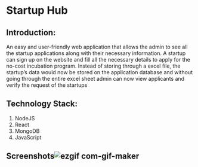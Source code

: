 # Startup Hub

## Introduction:
An easy and user-friendly web application that allows the admin to see all the startup applications along with their necessary information.
A startup can sign up on the website and fill all the necessary details to apply for the no-cost incubation program.
Instead of storing through a excel file, the startup’s data would now be stored on the application database and without going through the entire excel sheet admin can now view applicants and verify the request of the startups 


## Technology Stack:
  1) NodeJS
  2) React
  3) MongoDB
  4) JavaScript
  

## Screenshots![ezgif com-gif-maker](https://user-images.githubusercontent.com/96607227/175799275-3e4a94b9-42ca-4959-b19f-3e0bc3a51222.gif)



